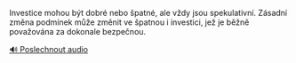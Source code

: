 
Investice mohou být dobré nebo špatné, ale vždy jsou spekulativní. Zásadní změna podmínek může změnit ve špatnou i investici, jež je běžně považována za dokonale bezpečnou.

[🔊 Poslechnout audio](/data/7-paragraphs/audio/chapter_94/para_010-Investice-mohou-bt-dobr-nebo-patn-ale-vdy-js.mp3)
